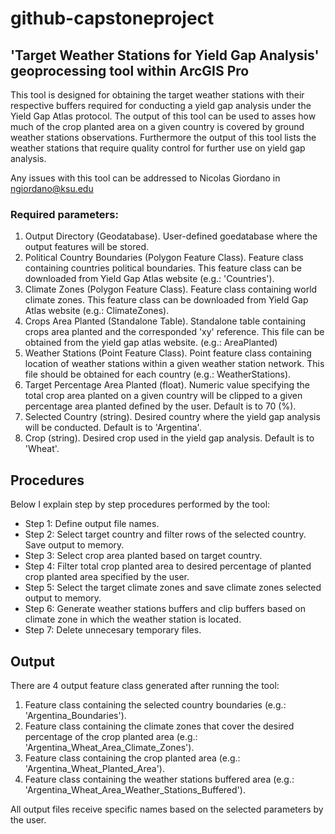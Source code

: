 # github-capstoneproject
 
## 'Target Weather Stations for Yield Gap Analysis' geoprocessing tool within ArcGIS Pro

This tool is designed for obtaining the target weather stations with their respective buffers required for conducting a yield gap analysis under the Yield Gap Atlas protocol. The output of this tool can be used to asses how much of the crop planted area on a given country is covered by ground weather stations observations. Furthermore the output of this tool lists the weather stations that require quality control for further use on yield gap analysis. 

Any issues with this tool can be addressed to Nicolas Giordano in ngiordano@ksu.edu

### Required parameters: 
1. Output Directory (Geodatabase). User-defined goedatabase where the output features will be stored. 
2. Political Country Boundaries (Polygon Feature Class). Feature class containing countries political boundaries. This feature class can be downloaded from Yield Gap Atlas website (e.g.: 'Countries').
3. Climate Zones (Polygon Feature Class). Feature class containing world climate zones. This feature class can be downloaded from Yield Gap Atlas website (e.g.: ClimateZones).
4. Crops Area Planted (Standalone Table). Standalone table containing crops area planted and the corresponded 'xy' reference. This file can be obtained from the yield gap atlas website. (e.g.: AreaPlanted)
5. Weather Stations (Point Feature Class). Point feature class containing location of weather stations within a given weather station network. This file should be obtained for each country (e.g.: WeatherStations).
6. Target Percentage Area Planted (float). Numeric value specifying the total crop area planted on a given country will be clipped to a given percentage area planted defined by the user. Default is to 70 (%). 
7. Selected Country (string). Desired country where the yield gap analysis will be conducted. Default is to 'Argentina'.
8. Crop (string). Desired crop used in the yield gap analysis. Default is to 'Wheat'.

## Procedures

Below I explain step by step procedures performed by the tool:

- Step 1: Define output file names.
- Step 2: Select target country and filter rows of the selected country. Save output to memory. 
- Step 3: Select crop area planted based on target country. 
- Step 4: Filter total crop planted area to desired percentage of planted crop planted area specified by the user. 
- Step 5: Select the target climate zones and save climate zones selected output to memory.
- Step 6: Generate weather stations buffers and clip buffers based on climate zone in which the weather station is located.
- Step 7: Delete unnecesary temporary files.

## Output


There are 4 output feature class generated after running the tool:

1. Feature class containing the selected country boundaries (e.g.: 'Argentina_Boundaries').
2. Feature class containing the climate zones that cover the desired percentage of the crop planted area (e.g.: 'Argentina_Wheat_Area_Climate_Zones').
3. Feature class containing the crop planted area (e.g.: 'Argentina_Wheat_Planted_Area').
4. Feature class containing the weather stations buffered area (e.g.: 'Argentina_Wheat_Area_Weather_Stations_Buffered').


All output files receive specific names based on the selected parameters by the user. 
